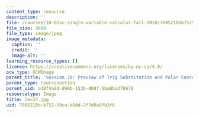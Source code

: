 ```yaml
---
content_type: resource
description: ''
file: /courses/18-01sc-single-variable-calculus-fall-2010/7695218bb75259cab84d2f7d0a8fb3f6_lec27.jpg
file_size: 3690
file_type: image/jpeg
image_metadata:
  caption: ''
  credit: ''
  image-alt: ''
learning_resource_types: []
license: https://creativecommons.org/licenses/by-nc-sa/4.0/
ocw_type: OCWImage
parent_title: 'Session 70: Preview of Trig Substitution and Polar Coordinates'
parent_type: CourseSection
parent_uid: a38f4a8d-d90b-153b-d08f-5ba8ba270970
resourcetype: Image
title: lec27.jpg
uid: 7695218b-b752-59ca-b84d-2f7d0a8fb3f6
---
```

